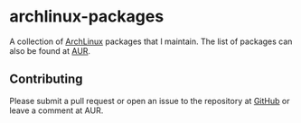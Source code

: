 # archlinux-packages

A collection of [ArchLinux](https://www.archlinux.org) packages that I maintain. The list of packages can also be found at [AUR](https://aur.archlinux.org/packages/?SeB=m&K=cbpark).

## Contributing

Please submit a pull request or open an issue to the repository at [GitHub](https://github.com/cbpark/archlinux-packages) or leave a comment at AUR.
